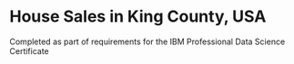 # House Sales in King County, USA
Completed as part of requirements for the IBM Professional Data Science Certificate
